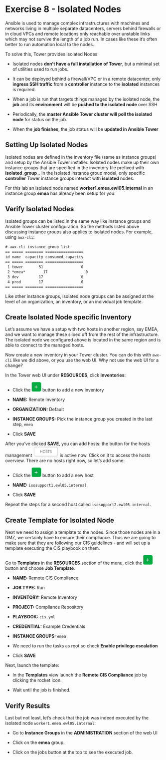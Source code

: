 # Exercise 8 - Isolated Nodes

Ansible is used to manage complex infrastructures with machines and
networks living in multiple separate datacenters, servers behind
firewalls or in cloud VPCs and remote locations only reachable over
unstable links which may not survive the length of a job run. In cases
like these it’s often better to run automation local to the nodes.

To solve this, Tower provides Isolated Nodes:

  - Isolated nodes **don’t have a full installation of Tower**, but a
    minimal set of utilities used to run jobs.

  - It can be deployed behind a firewall/VPC or in a remote datacenter,
    only **ingress SSH traffic** from a **controller** instance to the
    **isolated** instances is required.

  - When a job is run that targets things managed by the isolated node,
    the **job** and its **environment** will be **pushed to the isolated
    node** over SSH

  - Periodically, the **master Ansible Tower cluster will poll the
    isolated node** for status on the job.

  - When the **job finishes**, the job status will be **updated in
    Ansible Tower**

## Setting Up Isolated Nodes

Isolated nodes are defined in the inventory file (same as instance
groups) and setup by the Ansible Tower installer. Isolated nodes make up
their own instance groups that are specified in the inventory file
prefixed with **isolated\_group\_**. In the isolated instance group
model, only specific **controller** Tower instance groups interact with
**isolated** nodes.

For this lab an isolated node named **worker1.emea.ewl05.internal** in
an instance group **emea** has already been setup for you.

## Verify Isolated Nodes

Isolated groups can be listed in the same way like instance groups and
Ansible Tower cluster configuration. So the methods listed above
discussing instance groups also applies to isolated nodes. For example,
using `awx-cli`:

    # awx-cli instance_group list
    == ===== ======== =================
    id name  capacity consumed_capacity
    == ===== ======== =================
     1 tower       51                 0
     2 *emea*        17                 0
     3 dev         17                 0
     4 prod        17                 0
    == ===== ======== =================

Like other instance groups, isolated node groups can be assigned at the
level of an organization, an inventory, or an individual job template.

## Create Isolated Node specific Inventory

Let’s assume we have a setup with two hosts in another region, say EMEA,
and we want to manage these siloed off from the rest of the
infrastructure. The isolated node we configured above is located in the
same region and is able to connect to the managed hosts.

Now create a new inventory in your Tower cluster. You can do this with
`awx-cli` like we did above, or you use the web UI. Why not use the web
UI for a change?

In the Tower web UI under **RESOURCES**, click **Inventories**:

  - Click the ![20](./images/green_plus.png) button to add a new
    inventory

  - **NAME:** Remote Inventory

  - **ORGANIZATION:** Default

  - **INSTANCE GROUPS:** Pick the instance group you created in the last
    step, `emea`

  - Click **SAVE**

After you’ve clicked **SAVE**, you can add hosts: the button for the
hosts management ![40](./images/tower_hosts.png) is active now. Click on
it to access the hosts overview. There are no hosts right now, so let’s
add some:

  - Click the ![20](./images/green_plus.png) button to add a new host

  - **NAME:** `isosupport1.ewl05.internal`

  - Click **SAVE**

Repeat the steps for a second host called `isosupport2.ewl05.internal`.

## Create Template for Isolated Node

Next we need to assign a template to the nodes. Since those nodes are in
a DMZ, we certainly have to ensure their compliance. Thus we are going
to make sure that they are following our CIS guidelines - and will set
up a template executing the CIS playbook on them.

Go to **Templates** in the **RESOURCES** section of the menu, click the
![20](./images/green_plus.png) button and choose **Job Template**.

  - **NAME:** Remote CIS Compliance

  - **JOB TYPE:** Run

  - **INVENTORY:** Remote Inventory

  - **PROJECT:** Compliance Repository

  - **PLAYBOOK:** `cis.yml`

  - **CREDENTIAL:** Example Credentials

  - **INSTANCE GROUPS:** `emea`

  - We need to run the tasks as root so check **Enable privilege
    escalation**

  - Click **SAVE**

Next, launch the template:

  - In the **Templates** view launch the **Remote CIS Compliance** job
    by clicking the rocket icon.

  - Wait until the job is finished.

## Verify Results

Last but not least, let’s check that the job was indeed executed by the
isolated node `worker1.emea.ewl05.internal`:

  - Go to **Instance Groups** in the **ADMINISTRATION** section of the
    web UI

  - Click on the **emea** group.

  - Click on the jobs button at the top to see the executed job.
